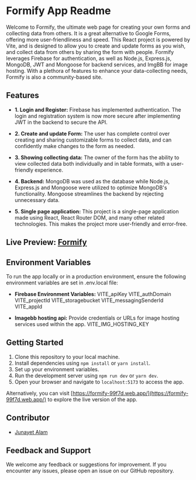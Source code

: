 # Formify App Readme

Welcome to Formify, the ultimate web page for creating your own forms and collecting data from others. It is a great alternative to Google Forms, offering more user-friendliness and speed. This React project is powered by Vite, and is designed to allow you to create and update forms as you wish, and collect data from others by sharing the form with people. Formify leverages Firebase for authentication, as well as Node.js, Express.js, MongoDB, JWT and Mongoose for backend services, and ImgBB for image hosting. With a plethora of features to enhance your data-collecting needs, Formify is also a community-based site.

## Features
- **1. Login and Register:** Firebase has implemented authentication. The login and registration system is now more secure after implementing JWT in the backend to secure the API.

- **2. Create and update Form:** The user has complete control over creating and sharing customizable forms to collect data, and can confidently make changes to the form as needed.

- **3. Showing collecting data:** The owner of the form has the ability to view collected data both individually and in table formats, with a user-friendly experience.

- **4. Backend:** MongoDB was used as the database while Node.js, Express.js and Mongoose were utilized to optimize MongoDB's functionality. Mongoose streamlines the backend by rejecting unnecessary data.

- **5. Single page application:** This project is a single-page application made using React, React Router DOM, and many other related technologies. This makes the project more user-friendly and error-free.


## Live Preview: [Formify](https://formify-99f7d.web.app/)

## Environment Variables

To run the app locally or in a production environment, ensure the following environment variables are set in .env.local file:

- **Firebase Environment Variables:**
  VITE_apiKey
  VITE_authDomain
  VITE_projectId
  VITE_storagebucket
  VITE_messagingSenderId
  VITE_appId

- **Imagebb hosting api:** Provide credentials or URLs for image hosting services used within the app.
  VITE_IMG_HOSTING_KEY


## Getting Started

1. Clone this repository to your local machine.
2. Install dependencies using `npm install` or `yarn install`.
3. Set up your environment variables.
4. Run the development server using `npm run dev` or `yarn dev`.
5. Open your browser and navigate to `localhost:5173` to access the app.

Alternatively, you can visit  [https://formify-99f7d.web.app/](https://formify-99f7d.web.app/) to explore the live version of the app.

## Contributor

- [Junayet Alam ](https://github.com/junayet4o12)

## Feedback and Support

We welcome any feedback or suggestions for improvement. If you encounter any issues, please open an issue on our GitHub repository.
